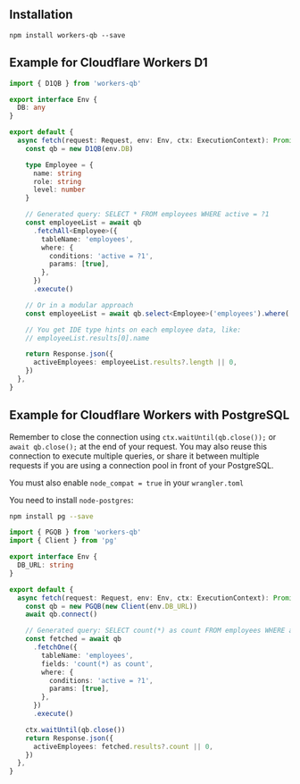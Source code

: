 ## Installation

```
npm install workers-qb --save
```

## Example for Cloudflare Workers D1

```ts
import { D1QB } from 'workers-qb'

export interface Env {
  DB: any
}

export default {
  async fetch(request: Request, env: Env, ctx: ExecutionContext): Promise<Response> {
    const qb = new D1QB(env.DB)

    type Employee = {
      name: string
      role: string
      level: number
    }

    // Generated query: SELECT * FROM employees WHERE active = ?1
    const employeeList = await qb
      .fetchAll<Employee>({
        tableName: 'employees',
        where: {
          conditions: 'active = ?1',
          params: [true],
        },
      })
      .execute()

    // Or in a modular approach
    const employeeList = await qb.select<Employee>('employees').where('active = ?', true).execute()

    // You get IDE type hints on each employee data, like:
    // employeeList.results[0].name

    return Response.json({
      activeEmployees: employeeList.results?.length || 0,
    })
  },
}
```

## Example for Cloudflare Workers with PostgreSQL

Remember to close the connection using `ctx.waitUntil(qb.close());` or `await qb.close();` at the end of your request.
You may also reuse this connection to execute multiple queries, or share it between multiple requests if you are using
a connection pool in front of your PostgreSQL.

You must also enable `node_compat = true` in your `wrangler.toml`

You need to install `node-postgres`:

```bash
npm install pg --save
```

```ts
import { PGQB } from 'workers-qb'
import { Client } from 'pg'

export interface Env {
  DB_URL: string
}

export default {
  async fetch(request: Request, env: Env, ctx: ExecutionContext): Promise<Response> {
    const qb = new PGQB(new Client(env.DB_URL))
    await qb.connect()

    // Generated query: SELECT count(*) as count FROM employees WHERE active = ?1 LIMIT 1
    const fetched = await qb
      .fetchOne({
        tableName: 'employees',
        fields: 'count(*) as count',
        where: {
          conditions: 'active = ?1',
          params: [true],
        },
      })
      .execute()

    ctx.waitUntil(qb.close())
    return Response.json({
      activeEmployees: fetched.results?.count || 0,
    })
  },
}
```
